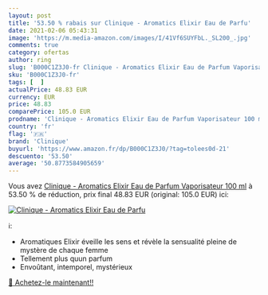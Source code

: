 ```yaml
---
layout: post
title: '53.50 % rabais sur Clinique - Aromatics Elixir Eau de Parfu'
date: 2021-02-06 05:43:31
image: 'https://m.media-amazon.com/images/I/41Vf6SUYFbL._SL200_.jpg'
comments: true
category: ofertas
author: ring
slug: 'B000C1Z3J0-fr Clinique - Aromatics Elixir Eau de Parfum Vaporisateur 100 ml'
sku: 'B000C1Z3J0-fr'
tags: [  ]
actualPrice: 48.83 EUR
currency: EUR
price: 48.83
comparePrice: 105.0 EUR
prodname: 'Clinique - Aromatics Elixir Eau de Parfum Vaporisateur 100 ml'
country: 'fr'
flag: '🇫🇷'
brand: 'Clinique'
buyurl: 'https://www.amazon.fr/dp/B000C1Z3J0/?tag=tolees0d-21'
descuento: '53.50'
average: '50.8773584905659'
---
```


Vous avez [Clinique - Aromatics Elixir Eau de Parfum Vaporisateur 100 ml](https://www.amazon.fr/dp/B000C1Z3J0/?tag=tolees0d-21)  à  53.50 % de réduction, prix final  48.83 EUR (original: 105.0 EUR) ici:

[![Clinique - Aromatics Elixir Eau de Parfu](https://m.media-amazon.com/images/I/41Vf6SUYFbL._SL200_.jpg)](https://www.amazon.fr/dp/B000C1Z3J0/?tag=tolees0d-21)

ℹ️:

- Aromatiques Elixir éveille les sens et révèle la sensualité pleine de mystère de chaque femme
- Tellement plus quun parfum
- Envoûtant, intemporel, mystérieux

[🛒 Achetez-le maintenant!!](https://www.amazon.fr/dp/B000C1Z3J0/?tag=tolees0d-21)
